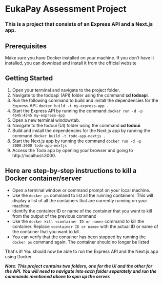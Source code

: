 # EukaPay Assessment Project
### This is a project that consists of an Express API and a Next.js app.

## Prerequisites
Make sure you have Docker installed on your machine. If you don't have it installed, you can download and install it from the official website

## Getting Started
1. Open your terminal and navigate to the project folder.
2. Navigate to the todoapi (API) folder using the command __cd todoapi__.
3. Run the following command to build and install the dependencies for the Express API:
`docker build -t my-express-app .`
4. Start the Express API by running the command `docker run -d -p 4545:4545 my-express-app`
5. Open a new terminal window/tab.
6. Navigate to the todoui (UI) folder using the command __cd todoui__.
7. Build and install the dependencies for the Next.js app by running the command `docker build -t todo-app-nextjs .`
8. Start the Next.js app by running the command `docker run -d -p 3000:3000 todo-app-nextjs`
9. Access the Todo app by opening your browser and going to http://localhost:3000.

## Here are step-by-step instructions to kill a Docker container/server 

- Open a terminal window or command prompt on your local machine.
- Use the `docker ps` command to list all the running containers. This will display a list of all the containers that are currently running on your machine.
- Identify the container ID or name of the container that you want to kill from the output of the previous command
- Use the `docker kill <container ID or name>` command to kill the container. Replace `<container ID or name>` with the actual ID or name of the container that you want to kill.
- You can verify that the container has been stopped by running the `docker ps` command again. The container should no longer be listed

That's it! You should now be able to run the Express API and the Next.js app using Docker.

**_Note: This project contains two folders, one for the UI and the other for the API. You will need to navigate into each folder separately and run the commands mentioned above to spin up the server._**
